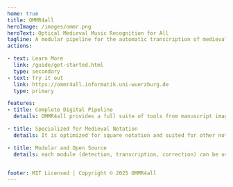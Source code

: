 ```yaml
---
home: true
title: OMMR4all
heroImage: /images/ommr.png
heroText: Optical Medieval Music Recognition for All
tagline: A modular pipeline for the automatic transcription of medieval music notation
actions:

- text: Learn More
  link: /guide/get-started.html
  type: secondary
- text: Try it out
  link: https://ommr4all.informatik.uni-wuerzburg.de
  type: primary

features:
- title: Complete Digital Pipeline
  details: OMMR4all provides a full suite of tools from manuscript image preprocessing to editable digital chant encodings in MEI format.

- title: Specialized for Medieval Notation
  details: It is optimized for square notation and suited for other notations.

- title: Modular and Open Source
  details: each module (detection, transcription, correction) can be used independently and integrated into your own workflows.


footer: MIT Licensed | Copyright © 2025 OMMR4all
---
```

